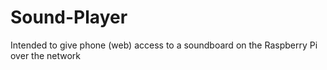 # Sound-Player
Intended to give phone (web) access to a soundboard on the Raspberry Pi over the network
